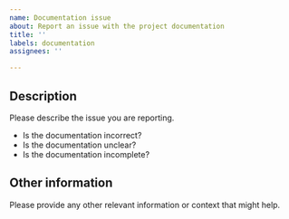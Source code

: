 ```yaml
---
name: Documentation issue
about: Report an issue with the project documentation
title: ''
labels: documentation
assignees: ''

---
```


## Description

Please describe the issue you are reporting.

*   Is the documentation incorrect?
*   Is the documentation unclear?
*   Is the documentation incomplete?


## Other information

Please provide any other relevant information or context that might help.
